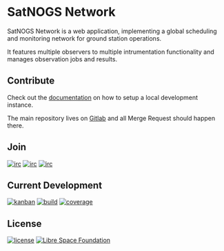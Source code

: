# SatNOGS Network

SatNOGS Network is a web application, implementing a global scheduling and monitoring network for ground station operations.

It features multiple observers to multiple intrumentation functionality and manages observation jobs and results.

## Contribute

Check out the [documentation](https://docs.satnogs.org/en/stable/satnogs-network/docs/) on how to setup a local development instance.

The main repository lives on [Gitlab](https://gitlab.com/librespacefoundation/satnogs/satnogs-network) and all Merge Request should happen there.

## Join

[![irc](https://img.shields.io/badge/Matrix-%23satnogs:matrix.org-blue.svg)](https://riot.im/app/#/room/#satnogs:matrix.org)
[![irc](https://img.shields.io/badge/IRC-%23satnogs%20on%20freenode-blue.svg)](https://webchat.freenode.net/?channels=satnogs)
[![irc](https://img.shields.io/badge/forum-discourse-blue.svg)](https://community.libre.space/c/satnogs)

## Current Development

[![kanban](https://img.shields.io/badge/kanban-board-lightgray.svg)](https://gitlab.com/librespacefoundation/satnogs/satnogs-network/boards/345495)
[![build](https://gitlab.com/librespacefoundation/satnogs/satnogs-network/badges/dev/build.svg)](https://gitlab.com/librespacefoundation/satnogs/satnogs-network/commits/dev)
[![coverage](https://gitlab.com/librespacefoundation/satnogs/satnogs-network/badges/dev/coverage.svg)](https://gitlab.com/librespacefoundation/satnogs/satnogs-network/commits/dev)

## License

[![license](https://img.shields.io/badge/license-AGPL%203.0-6672D8.svg)](LICENSE)
[![Libre Space Foundation](https://img.shields.io/badge/%C2%A9%202014--2017-Libre%20Space%20Foundation-6672D8.svg)](https://librespacefoundation.org/)
